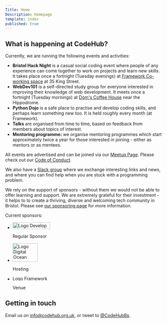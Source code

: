 ```yaml
---
Title: Home
Description: Homepage
template: index
published: true
---
```

## What is happening at CodeHub?

Currently, we are running the following events and activities:
- **Bristol Hack Night** is a casual social coding event where people of any experience can come together to work on projects and learn new skills.  It takes place once a fortnight (Tuesday evenings) at [Framework Co-working space](https://www.frameworkbristol.co.uk/) at 35 King Street.
- **WebDev101** is a self-directed study group for everyone interested in improving their knowledge of web development. It meets once a fortnight (Tuesday mornings) at [Dom's Coffee House](https://domscoffeehouse.co.uk/) near the Hippodrome.
- **Python Dojo** is a safe place to practise and develop coding skills, and perhaps learn something new too.  It is held roughly every month (at Framework).
- **Talks** are organised from time to time, based on feedback from members about topics of interest.
- **Mentoring programme:** we organise mentoring programmes which start approximately twice a year for those interested in joining - either as mentors or as mentees.

All events are advertised and can be joined via our [Meetup Page](https://meetup.com/codehub-bristol). Please check out our [Code of Conduct](/code-conduct/).

We also have a [Slack group](http://slack.codehub.org.uk) where we exchange interesting links and news, and where you can find help when you are stuck with a programming problem.

We rely on the support of sponsors - without them we would not be able to offer learning and support. We are extremely grateful for their investment - it helps to to create a thriving, diverse and welcoming tech community in Bristol. Please see [our sponsoring page](/sponsoring/) for more information.

<p>Current sponsors:</p>
<div class="flex-sponsors">
  <ul>
    <li>
      <a href="https://developme.training/"><img src="%base_url%/assets/developme.png" alt="Logo Develop Me" width="120" height="22"></a>
    <p>Regular Sponsor</p>
    </li>
    <li><a href="https://www.digitalocean.com/"><img src="%base_url%/assets/digitalocean.jpg" alt="Logo Digital Ocean" width="80" height="60"></a>
    <p>Hosting</p>
    </li>
    <li>
      <a href="https://www.frameworkbristol.co.uk/"><img src="%base_url%/assets/framework.png" alt="Logo Framework" width="175" height="15"></a>
      <p>Venue</p>
    </li>
  </ul>
</div>

## Getting in touch

Email us on [info@codehub.org.uk](mailto:info@codehub.org.uk), or tweet to [@CodeHubBs](https://twitter.com/CodehubBs).
